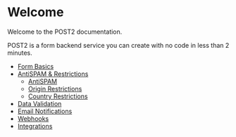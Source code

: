 # Welcome

Welcome to the POST2 documentation.

POST2 is a form backend service you can create with no code in less than 2 minutes.

-   [Form Basics](basics.md)
-   [AntiSPAM & Restrictions](antispam.md)
    -   [AntiSPAM]('#spam')
    -   [Origin Restrictions]('#origin')
    -   [Country Restrictions]('#country')
-   [Data Validation](validation.md)
-   [Email Notifications](email.md)
-   [Webhooks](webhooks.md)
-   [Integrations](integrations.md)
